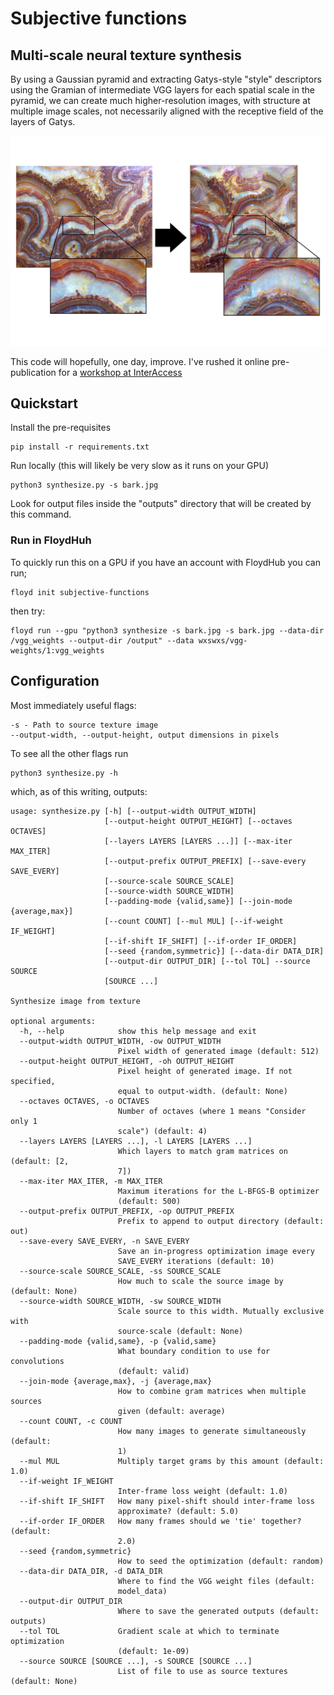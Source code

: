 # Subjective functions
## Multi-scale neural texture synthesis

By using a Gaussian pyramid and extracting Gatys-style "style" descriptors
using the Gramian of intermediate VGG layers for each spatial scale in the
pyramid, we can create much higher-resolution images, with structure at
multiple image scales, not necessarily aligned with the receptive field of the
layers of Gatys.

![Synthesized image](featured.jpg)

This code will hopefully, one day, improve. I've rushed it online pre-publication for a [workshop at InterAccess](http://interaccess.org/workshop/2017/jul/objective-functions-creating-images-neural-networks)

## Quickstart

Install the pre-requisites

    pip install -r requirements.txt

Run locally (this will likely be very slow as it runs on your GPU)

    python3 synthesize.py -s bark.jpg

Look for output files inside the "outputs" directory that will be created by this command.

### Run in FloydHuh

To quickly run this on a GPU if you have an account with FloydHub you can run;

    floyd init subjective-functions

then try:

    floyd run --gpu "python3 synthesize -s bark.jpg -s bark.jpg --data-dir /vgg_weights --output-dir /output" --data wxswxs/vgg-weights/1:vgg_weights

## Configuration

Most immediately useful flags:

    -s - Path to source texture image
    --output-width, --output-height, output dimensions in pixels


To see all the other flags run

    python3 synthesize.py -h

which, as of this writing, outputs:

```
usage: synthesize.py [-h] [--output-width OUTPUT_WIDTH]
                     [--output-height OUTPUT_HEIGHT] [--octaves OCTAVES]
                     [--layers LAYERS [LAYERS ...]] [--max-iter MAX_ITER]
                     [--output-prefix OUTPUT_PREFIX] [--save-every SAVE_EVERY]
                     [--source-scale SOURCE_SCALE]
                     [--source-width SOURCE_WIDTH]
                     [--padding-mode {valid,same}] [--join-mode {average,max}]
                     [--count COUNT] [--mul MUL] [--if-weight IF_WEIGHT]
                     [--if-shift IF_SHIFT] [--if-order IF_ORDER]
                     [--seed {random,symmetric}] [--data-dir DATA_DIR]
                     [--output-dir OUTPUT_DIR] [--tol TOL] --source SOURCE
                     [SOURCE ...]

Synthesize image from texture

optional arguments:
  -h, --help            show this help message and exit
  --output-width OUTPUT_WIDTH, -ow OUTPUT_WIDTH
                        Pixel width of generated image (default: 512)
  --output-height OUTPUT_HEIGHT, -oh OUTPUT_HEIGHT
                        Pixel height of generated image. If not specified,
                        equal to output-width. (default: None)
  --octaves OCTAVES, -o OCTAVES
                        Number of octaves (where 1 means "Consider only 1
                        scale") (default: 4)
  --layers LAYERS [LAYERS ...], -l LAYERS [LAYERS ...]
                        Which layers to match gram matrices on (default: [2,
                        7])
  --max-iter MAX_ITER, -m MAX_ITER
                        Maximum iterations for the L-BFGS-B optimizer
                        (default: 500)
  --output-prefix OUTPUT_PREFIX, -op OUTPUT_PREFIX
                        Prefix to append to output directory (default: out)
  --save-every SAVE_EVERY, -n SAVE_EVERY
                        Save an in-progress optimization image every
                        SAVE_EVERY iterations (default: 10)
  --source-scale SOURCE_SCALE, -ss SOURCE_SCALE
                        How much to scale the source image by (default: None)
  --source-width SOURCE_WIDTH, -sw SOURCE_WIDTH
                        Scale source to this width. Mutually exclusive with
                        source-scale (default: None)
  --padding-mode {valid,same}, -p {valid,same}
                        What boundary condition to use for convolutions
                        (default: valid)
  --join-mode {average,max}, -j {average,max}
                        How to combine gram matrices when multiple sources
                        given (default: average)
  --count COUNT, -c COUNT
                        How many images to generate simultaneously (default:
                        1)
  --mul MUL             Multiply target grams by this amount (default: 1.0)
  --if-weight IF_WEIGHT
                        Inter-frame loss weight (default: 1.0)
  --if-shift IF_SHIFT   How many pixel-shift should inter-frame loss
                        approximate? (default: 5.0)
  --if-order IF_ORDER   How many frames should we 'tie' together? (default:
                        2.0)
  --seed {random,symmetric}
                        How to seed the optimization (default: random)
  --data-dir DATA_DIR, -d DATA_DIR
                        Where to find the VGG weight files (default:
                        model_data)
  --output-dir OUTPUT_DIR
                        Where to save the generated outputs (default: outputs)
  --tol TOL             Gradient scale at which to terminate optimization
                        (default: 1e-09)
  --source SOURCE [SOURCE ...], -s SOURCE [SOURCE ...]
                        List of file to use as source textures (default: None)
```


